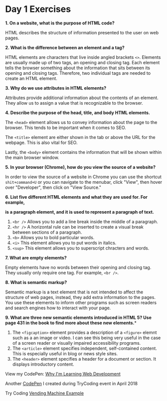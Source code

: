 # Day 1 Exercises

**1. On a website, what is the purpose of HTML code?**

HTML describes the structure of information presented to the user on web pages.

**2. What is the difference between an element and a tag?**

HTML elements are characters that live inside angled brackets ``<>``. Elements are usually made up of two tags, an opening and closing tag. Each element tells the browser something about the information that sits between its opening and closing tags. Therefore, two individual tags are needed to create an HTML element.

**3. Why do we use attributes in HTML elements?**

Attributes provide additional information about the contents of an element. They allow us to assign a value that is recognizable to the browser.

**4. Describe the purpose of the head, title, and body HTML elements.**

The `<head>` element allows us to convey information about the page to the browser. This tends to be important when it comes to SEO.

The ``<title>`` element are either shown in the tab or above the URL for the webpage. This is also vital for SEO.

Lastly, the `<body>` element contains the information that will be shown within the main browser window.

**5. In your browser (Chrome), how do you view the source of a website?**

In order to view the source of a website in Chrome you can use the shortcut `shit+command+U` or you can navigate to the menubar, click "View", then hover over "Developer", then click on "View Source."

**6. List five different HTML elements and what they are used for. For example, <p></p> is a paragraph element, and it is used to represent a paragraph of text.**

1. `<br />` Allows you to add a line break inside the middle of a paragraph.
1. `<hr />` A horizontal rule can be inserted to create a visual break between sections of a paragraph.
1. `<b>` Allows you to bold particular words.
1. `<i>` This element allows you to put words in italics.
1. `<sup>` This element allows you to superscript chracters and words.

**7. What are empty elements?**

Empty elements have no words between their opening and closing tag. They usually only require one tag. For example, `<br />`.

**8. What is semantic markup?**

Semantic markup is a text element that is not intended to affect the structure of web pages, instead, they add extra information to the pages. You use these elements to inform other programs such as screen readers and search engines how to interact with your page.

**9. What are three new semantic elements introduced in HTML 5? Use page 431 in the book to find more about these new elements.***

1. The `<figcaption>` element provides a description of a `<figure>` elemnt such as a an image or video. I can see this being very useful in the case of a screen reader or visually impaired accessibility programs.
1. The `<article>` element specifies independent, self-contained content. This is especially useful in blog or news style sites.
1. The `<header>` element specifies a header for a document or section. It displays introductory content.

View my CodePen: [Why I'm Learning Web Development](https://codepen.io/mdelarosa/pen/MWWzXYZ)

Another [CodePen](https://codepen.io/mdelarosa/pen/bvPzKY) I created during TryCoding event in April 2018

Try Coding [Vending Machine Example](https://codepen.io/mdelarosa/pen/MVMMXW)
